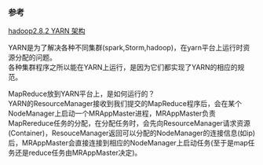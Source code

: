 ### 
### 参考
[hadoop2.8.2 YARN 架构](http://blog.csdn.net/maosijunzi/article/details/78476381)

YARN是为了解决各种不同集群(spark,Storm,hadoop)，在yarn平台上运行时资源分配的问题。</br>
各种集群程序之所以能在YARN上运行，是因为它们都实现了YARN的相应的规范。</br>

MapReduce放到YARN平台上，是如何运行的？</br>
YARN的ResourceManager接收到我们提交的MapReduce程序后，会在某个NodeManager上启动一个MRAppMaster进程，MRAppMaster负责MapRereduce任务的分配，在分配任务时，会先向ResourceManager请求资源(Container)，ResouceManager返回可以分配的NodeManager的连接信息(如ip)后，MRAppMaster会直接连接到相应的NodeManager上启动任务(至于是map任务还是reduce任务由MRAppMaster决定)。
